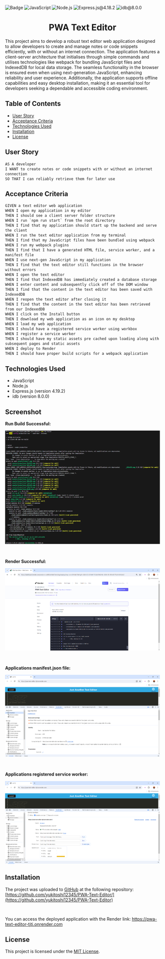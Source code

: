 ![Badge](https://img.shields.io/badge/License-MIT-yellow.svg) ![JavaScript](https://img.shields.io/badge/JavaScript-orange) ![Node.js](https://img.shields.io/badge/Node.js-blue) ![Express.js@4.18.2](https://img.shields.io/badge/Express.js@4.18.2-purple) ![idb@8.0.0](https://img.shields.io/badge/idb@8.0.0-darkcyan)

<h1 align = "center"> PWA Text Editor </h1>

This project aims to develop a robust text editor web application designed to allow developers to create and manage notes or code snippets efficiently, with or without an internet connection. The application features a client-server architecture that initialises through simple commands and utilises technologies like webpack for bundling JavaScript files and IndexedDB for local data storage. The seamless functionality in the browser is ensured even when using next-generation JavaScript, enhancing reliability and user experience. Additionally, the application supports offline capabilities and easy desktop installation, making it an essential tool for developers seeking a dependable and accessible coding environment.

## Table of Contents

- [User Story](#user-story)
- [Acceptance Criteria](#acceptance-criteria)
- [Technologies Used](#technologies-used)
- [Installation](#installation)
- [License](#license)

## User Story

```
AS A developer
I WANT to create notes or code snippets with or without an internet connection
SO THAT I can reliably retrieve them for later use
```

## Acceptance Criteria

```
GIVEN a text editor web application
WHEN I open my application in my editor
THEN I should see a client server folder structure
WHEN I run `npm run start` from the root directory
THEN I find that my application should start up the backend and serve the client
WHEN I run the text editor application from my terminal
THEN I find that my JavaScript files have been bundled using webpack
WHEN I run my webpack plugins
THEN I find that I have a generated HTML file, service worker, and a manifest file
WHEN I use next-gen JavaScript in my application
THEN I find that the text editor still functions in the browser without errors
WHEN I open the text editor
THEN I find that IndexedDB has immediately created a database storage
WHEN I enter content and subsequently click off of the DOM window
THEN I find that the content in the text editor has been saved with IndexedDB
WHEN I reopen the text editor after closing it
THEN I find that the content in the text editor has been retrieved from our IndexedDB
WHEN I click on the Install button
THEN I download my web application as an icon on my desktop
WHEN I load my web application
THEN I should have a registered service worker using workbox
WHEN I register a service worker
THEN I should have my static assets pre cached upon loading along with subsequent pages and static assets
WHEN I deploy to Render
THEN I should have proper build scripts for a webpack application
```

## Technologies Used
- JavaScript
- Node.js
- Express.js (version 4.19.2)
- idb (version 8.0.0)

## Screenshot

<b>Run Build Successful:</b>

![](/assets/images/success-run-build.png)

<br>

<b> Render Successful: </b>

![](/assets/images/success-render.png)

<br>

<b> Applications manifest.json file: </b>

![](/assets/images/manifest.png)

<br>

<b> Applications registered service worker: </b>

![](/assets/images/service-worker.png)

## Installation

The project was uploaded to [GitHub](https://github.com/) at the following repository:
[https://github.com/yukitoshi12345/PWA-Text-Editor/](https://github.com/yukitoshi12345/PWA-Text-Editor)

<br>

You can access the deployed application with the Render link: https://pwa-text-editor-tjti.onrender.com

## License

This project is licensed under the [MIT License](https://github.com/Yukitoshi12345/PWA-Text-Editor/blob/main/LICENSE).
